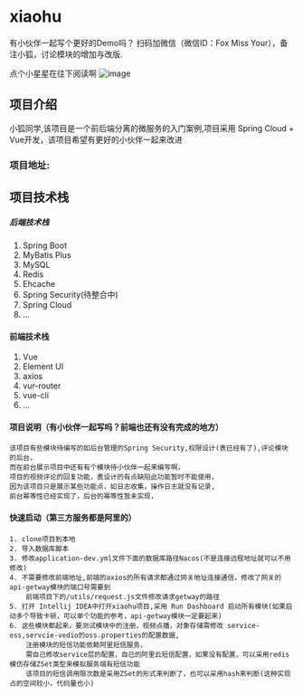 # xiaohu
有小伙伴一起写个更好的Demo吗？
扫码加微信（微信ID：Fox Miss Your），备注小狐，讨论模块的增加与改版.


点个小星星在往下阅读啊
![image](https://jiuge-guli.oss-cn-shanghai.aliyuncs.com/mmqrcode1593145350347.png)

  ## 项目介绍

  小狐同学,该项目是一个前后端分离的微服务的入门案例,项目采用 Spring Cloud + Vue开发，该项目希望有更好的小伙伴一起来改进
  ### 项目地址:
  
 ## 项目技术栈
 ##### 后端技术栈
  1. Spring Boot 
  2. MyBatis Plus
  3. MySQL
  4. Redis
  5. Ehcache
  6. Spring Security(待整合中)
  7. Spring Cloud
  8. ...
 #### 前端技术栈 
  1. Vue
  2. Element UI
  3. axios
  4. vur-router
  5. vue-cli
  6. ...
  
  #### 项目说明（有小伙伴一起写吗？前端也还有没有完成的地方）
    该项目有些模块待编写的如后台管理的Spring Security,权限设计(表已经有了),评论模块的后台，
    而在前台展示项目中还有有个模块待小伙伴一起来编写啊，
    项目的视频评论的回复功能，表设计的有点缺陷此功能暂时不能使用，
    因为该项目只是展示某些功能点，如日志收集，操作日志就没有记录,
    前台幂等性已经实现了，后台的幂等性暂未实现，


  
  #### 快速启动（第三方服务都是阿里的）
    1. clone项目到本地 
    2. 导入数据库脚本
    3. 修改application-dev.yml文件下面的数据库路径Nacos(不是连接远程地址就可以不用修改)
    4. 不需要修改前端地址,前端的axios的所有请求都通过网关地址连接通信，修改了网关的api-getway模块的端口号需要到 
        前端项目下的/utils/request.js文件修改请求getway的路径
    5. 打开 Intellij IDEA中打开xiaohu项目,采用 Run Dashboard 启动所有模块(如果启动多个导致卡顿，可以单个功能的参考，api-getway模块一定要起来)
    6. 这些模块都起来，要测试模块中的注册，视频点播，对象存储需修改 service-oss,servcie-vedio的oss.properties的配置数据,
        注册模块的短信功能依赖阿里短信服务，
        需自己修改service层的配置，自己的阿里云短信配置，如果没有配置，可以采用redis模仿存储ZSet类型来模拟服务端有短信功能
        该项目的短信调用限次数是采用ZSet的形式来判断了，也可以采用hash来判断(这种实现占的空间较小，代码量也小)
    

    
    
  
     
 
 
  
